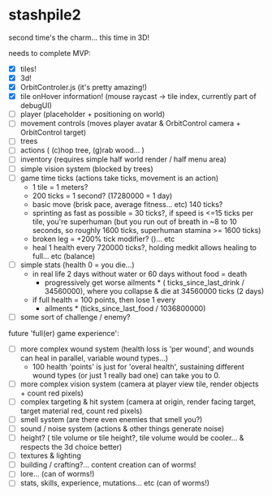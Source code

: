 # stashpile2
second time's the charm... this time in 3D! 

needs to complete MVP:
- [x] tiles!
- [x] 3d!
- [x] OrbitControler.js (it's pretty amazing!)
- [x] tile onHover information! (mouse raycast -> tile index, currently part of debugUI)
- [ ] player (placeholder + positioning on world)
- [ ] movement controls (moves player avatar & OrbitControl camera + OrbitControl target)
- [ ] trees
- [ ] actions ( (c)hop tree, (g)rab wood... )
- [ ] inventory (requires simple half world render / half menu area)
- [ ] simple vision system (blocked by trees)
- [ ] game time ticks (actions take ticks, movement is an action)
  - 1 tile = 1 meters?
  - 200 ticks = 1 second? (17280000 = 1 day)
  - basic move (brisk pace, average fitness... etc) 140 ticks?
  - sprinting as fast as possible = 30 ticks?, if speed is <=15 ticks per tile, you're superhuman (but you run out of breath in ~8 to 10 seconds, so roughly 1600 ticks, superhuman stamina >= 1600 ticks)
  - broken leg = +200% tick modifier? ()... etc
  - heal 1 health every 720000 ticks?, holding medkit allows healing to full... etc (balance)
- [ ] simple stats (health 0 = you die...)
  - in real life 2 days without water or 60 days without food = death
    - progressively get worse ailments * ( ticks_since_last_drink / 34560000), where you collapse & die at 34560000 ticks (2 days)
  - if full health = 100 points, then lose 1 every 
    - ailments * (ticks_since_last_food / 1036800000)
- [ ] some sort of challenge / enemy?

future 'full(er) game experience':
- [ ] more complex wound system (health loss is 'per wound', and wounds can heal in parallel, variable wound types...)
  - 100 health 'points' is just for 'overal health', sustaining different wound types (or just 1 really bad one) can take you to 0.
- [ ] more complex vision system (camera at player view tile, render objects + count red pixels)
- [ ] complex targeting & hit system (camera at origin, render facing target, target material red, count red pixels)
- [ ] smell system (are there even enemies that smell you?)
- [ ] sound / noise system (actions & other things generate noise)
- [ ] height? ( tile volume or tile height?, tile volume would be cooler... & respects the 3d choice better)
- [ ] textures & lighting
- [ ] building / crafting?... content creation can of worms!
- [ ] lore... (can of worms!)
- [ ] stats, skills, experience, mutations... etc (can of worms!)
